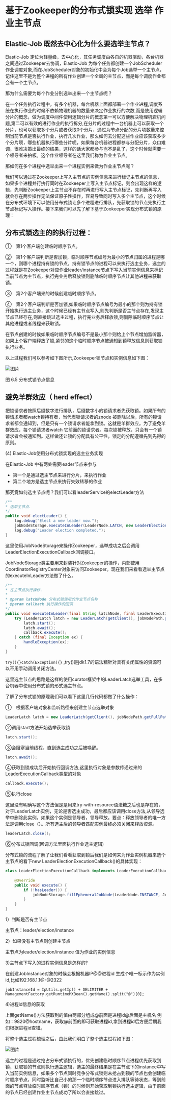 # **基于Zookeeper的分布式锁实现 选举 作业主节点**

## **Elastic-Job 既然去中心化为什么要选举主节点？**

Elastic-Job 定位为轻量级，去中心化，其任务调度由各自的机器驱动，各台机器之间通过Zookeeper去协调，Elastic-Job 为每个任务都创建一个JobScheduler作业调度对象,而在JobScheduler对象的初始化中会为每个Job选举一个主节点，记住这里不是为整个进程的所有作业创建一个全局的主节点，而是每个调度作业都会有一个主节点。



那为什么需要为每个作业分别选举出来一个主节点呢？

在一个任务执行过程中，有多个机器，每台机器上面都部署一个作业进程,调度系统在执行作业的时候不依赖物理机器的数量来决定作业执行的次数,而是使用逻辑分片的概念，做为调度中间件使用逻辑分片的概念第一可以方便解决物理机宕机问题,第二可以有效的进行作业的执行拆分,在分片的过程中一台机器上可以获取一个分片，也可以获取多个分片或者获取0个分片，通过为节点分配的分片项数量来控制当前节点是否执行作业，执行几次作业，那么如何去分配这些作业应该获取多少个分片项，哪些机器执行哪些分片呢，如果每台机器进程都参与分配分片，众口难调，很难决策出最终的结果，这样的话大家都参与岂不是乱了，这个时候就需要一个领导者来拍板。这个作业领导者在这里我们称为作业主节点。



那如何在多个进程中选举出来一个进程实例来做为作业主节点呢？

我们可以通过在Zookeeper上写入主节点的实例信息来进行标记主节点的信息，如果多个进程并行执行同时在Zookeeper上写入主节点标记，则会出现这样的逻辑，先判断Zookeeper上主节点不存在时再进行写入主节点标记，先判断再写入就会存在两步操作无法保证原子性操作，容易导致同时写入多个主节点，这个时候在分布式环境下可以使用分布式锁让多个进程进行排队，先获取锁的节点先执行主节点标记写入操作。接下来我们可以先了解下基于Zookeeper实现分布式锁的原理：



## **分布式锁选主的的执行过程：**

①　第1个客户端创建临时顺序节点。

②　第1个客户端判断是否加锁，临时顺序节点编号为最小的节点归属的进程是哪一个，则哪个进程持有锁的节点，持有锁节点的进程可以来执行选主业务，选主的过程就是在Zookeeper对应作业leader/instance节点下写入当前实例信息来标记当前节点为主节点，执行完业务后释放锁则删除临时顺序节点让其他进程来获取锁。

③　第2个客户端来的时候创建临时顺序节点。

④　第2个客户端判断是否加锁,如果临时顺序节点编号为最小的那个则为持有锁开始执行选主业务，这个时候已经有主节点写入,则先判断是否主节点存在,发现主节点已经存在,则直接跳过选主过程，执行完业务后释放锁,则删除临时顺序节点让其他进程或者线程来获取锁。



在节点创建的时候如果临时顺序节点编号不是最小那个则给上个节点增加监听器，如果上个客户端释放了锁,紧邻的这个临时顺序节点被通知到锁释放信息则获取锁执行业务。



以上过程我们可以参考如下图所示,Zookeeper锁节点和实例信息如下图：



![图片](/img/chapter_elasticjob/10-dis-lock.png)



图 6.5 分布式锁节点信息



## **避免羊群效应（ herd effect）**

把锁请求者按照后缀数字进行排队，后缀数字小的锁请求者先获取锁。如果所有的锁请求者都watch锁持有者，当代表锁请求者的znode 被删除以后，所有的锁请求者都会通知到，但是只有一个锁请求者能拿到锁。这就是羊群效应。为了避免羊群效应，每个锁请求者watch 它前面的锁请求者。每次锁被释放，只会有一个锁请求者会被通知到。这样做还让锁的分配具有公平性，锁定的分配遵循先到先得的原则。



(4) Elastic-Job使用分布式锁实现的选主业务实现

在Elastic-Job 中有两处需要leader节点来参与

- 第一个是通过选主节点来进行分片，来执行作业
- 第二个地方是选主节点来执行失效转移的作业



那究竟如何选主节点呢？我们可以看leaderService的electLeader方法

```java
/**
* 选举主节点.
*/
public void electLeader() {
    log.debug("Elect a new leader now.");
    jobNodeStorage.executeInLeader(LeaderNode.LATCH, new LeaderElectionExecutionCallback());
    log.debug("Leader election completed.");
}
```

这里使用JobNodeStorage来操作Zookeeper，选举成功之后会调用LeaderElectionExecutionCallback回调接口。

JobNodeStorage类主要用来封装针对Zookeeper的操作，内部使用CoordinatorRegistryCenter对象来访问Zookeeper。现在我们来看看选举主节点的executeInLeader方法做了什么。

```java
/**
* 在主节点执行操作.
* 
* @param latchNode 分布式锁使用的作业节点名称
* @param callback 执行操作的回调
*/
public void executeInLeader(final String latchNode, final LeaderExecutionCallback callback) {
    try (LeaderLatch latch = new LeaderLatch(getClient(), jobNodePath.getFullPath(latchNode))) {
        latch.start();
        latch.await();
        callback.execute();
    } catch (final Exception ex) {
        handleException(ex);
    }
}
```

`try(){}catch(Exception){}` ,try()是jdk1.7的语法糖针对具有关闭属性的资源可以不用手动调用关闭方法。



这里选主节点的思路是这样的使用curator框架中的LeaderLatch选举工具，在多台机器中使用分布式锁的形式选主节点。

了解了分布式锁的原理我们可以看下这里几行代码都做了什么操作：

①　根据客户端对象和监听路径来创建主节点选举对象

```java
LeaderLatch latch = new LeaderLatch(getClient(), jobNodePath.getFullPath(latchNode))
```

②调用start方法开始选举获取锁

```java
latch.start();
```

③会阻塞当前线程，直到选主成功之后被唤醒。

```java
latch.await();
```

④获取到锁成功后开始执行回调方法,这里执行对象是参数传递过来的LeaderExecutionCallback类型的对象

```java
callback.execute();
```

⑤执行close

这里没有明确写这个方法但是是用来try-with-resource语法糖之后也是存在的，对于LeaderLatch实例，无论是否选主成功，最后都应该调用close方法,从领导选举中删除此实例。如果这个实例是领导者，领导释放。要点：释放领导者的唯一方法是调用close（）。所有选主后的领导者匹配实例最终必须关闭来释放资源。

```java
leaderLatch.close();
```

⑥分布式锁回调(回调方法里面执行作业选主逻辑)

分布式锁的流程了解了让我们看看获取到锁后我们是如何来为作业实例机器来选个主节点的看下new LeaderElectionExecutionCallback()的具体实现：

```java
class LeaderElectionExecutionCallback implements LeaderExecutionCallback {
    
    @Override
    public void execute() {
        if (!hasLeader()) {
            jobNodeStorage.fillEphemeralJobNode(LeaderNode.INSTANCE, JobRegistry.getInstance().getJobInstance(jobName).getJobInstanceId());
        }
    }
}
```



1）判断是否有主节点

主节点：leader/election/instance

2）如果没有主节点则创建主节点

主节点为leader/election/instance 值为作业的实例信息

3)主节点下写入的进程实例信息是怎样的?

在创建JobInstance对象的时候会根据机器IP@@进程id 生成个唯一标示作为实例id,比如192.168.1.1@-@2322

```
jobInstanceId = IpUtils.getIp() + DELIMITER + ManagementFactory.getRuntimeMXBean().getName().split("@")[0];
```

4)进程id信息的获取

上面getName()方法获取到的值由两部分组成@前面是进程id@后面是主机名 例如：9820@hostname，获取@前面的即可获取进程id,拿到进程id后方便后期我们根据进程id查错。



将整个选主过程梳理之后，由此我们明白了整个选主过程如下图：

![图片](/img/chapter_elasticjob/10-2-lock-2.png)



选主的过程是通过抢占分布式锁执行的，优先创建临时顺序节点进程优先获取到锁，获取锁的节点则执行选主逻辑，选主的最终结果是在主节点下的instance中写入当前实例信息，如果多个节点同时竞争分布式锁则未抢占到锁的节点也会创建临时顺序节点，同时监听比自己小的那一个临时顺序节点进入排队等待状态，等到前面的节点释放临时顺序节点（锁）的时候则开始获取到锁执行选主逻辑，由于前面的节点已经创建作业主节点成功了所以会直接跳过。